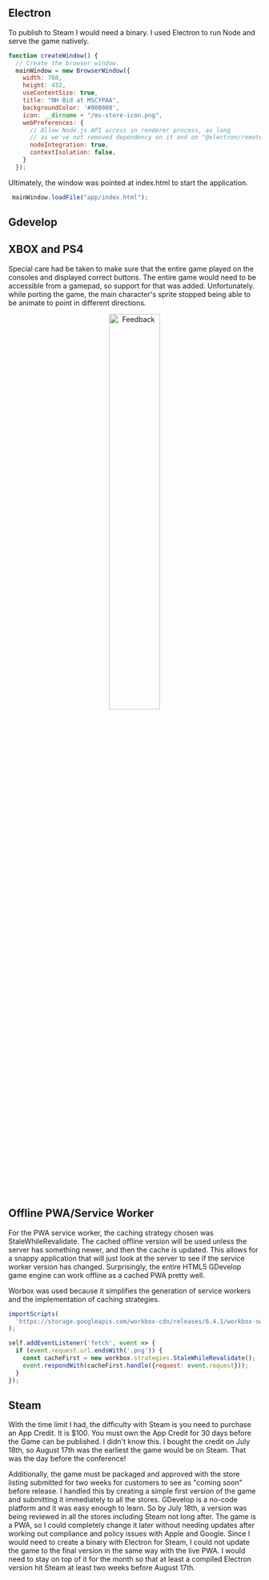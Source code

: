 ## Electron
To publish to Steam I would need a binary. I used Electron to run Node and serve the game natively.

``` javascript
function createWindow() {
  // Create the browser window.
  mainWindow = new BrowserWindow({
    width: 768,
    height: 432,
    useContentSize: true,
    title: "NH Bid at MSCYPAA",
    backgroundColor: '#000000',
    icon: __dirname + "/ms-store-icon.png",
    webPreferences: {
      // Allow Node.js API access in renderer process, as long
      // as we've not removed dependency on it and on "@electron/remote".
      nodeIntegration: true,
      contextIsolation: false,
    }
  });
```

Ultimately, the window was pointed at index.html to start the application.
``` javaScript 
 mainWindow.loadFile("app/index.html");
````
## Gdevelop

## XBOX and PS4
Special care had be taken to make sure that the entire game played on the consoles and displayed correct buttons. The entire game would need to be accessible from a gamepad, so support for that was added. Unfortunately. while porting the game, the main character's sprite stopped being able to be animate to point in different directions.
<p align="center">
<img src="https://github.com/mkostandin/mkostandin/blob/main/mscy-screen.png" style="display:block;margin:auto;" alt="Feedback" width="45%"/>
</p>

## Offline PWA/Service Worker

For the PWA service worker, the caching strategy chosen was StaleWhileRevalidate. The cached offline version will be used unless the server has something newer, and then the cache is updated. This allows for a snappy application that will just look at the server to see if the service worker version has changed. Surprisingly, the entire HTML5 GDevelop game engine can work offline as a cached PWA pretty well.

Worbox was used because it simplifies the generation of service workers and the implementation of caching strategies.
``` javascript
importScripts(
  'https://storage.googleapis.com/workbox-cdn/releases/6.4.1/workbox-sw.js'
);

self.addEventListener('fetch', event => {
  if (event.request.url.endsWith('.png')) {
    const cacheFirst = new workbox.strategies.StaleWhileRevalidate();
    event.respondWith(cacheFirst.handle({request: event.request}));
  }
});
```
## Steam
With the time limit I had, the difficulty with Steam is you need to purchase an App Credit. It is $100. You must own the App Credit for 30 days before the Game can be published. I didn't know this. I bought the credit on July 18th, so August 17th was the earliest the game would be on Steam. That was the day before the conference!

Additionally, the game must be packaged and approved with the store listing submitted for two weeks for customers to see as "coming soon" before release. I handled this by creating a simple first version of the game and submitting it immediately to all the stores. GDevelop is a no-code platform and it was easy enough to learn. So by July 18th, a version was being reviewed in all the stores including Steam not long after. The game is a PWA, so I could completely change it later without needing updates after working out compliance and policy issues with Apple and Google. Since I would need to create a binary with Electron for Steam, I could not update the game to the final version in the same way with the live PWA. I would need to stay on top of it for the month so that at least a compiled Electron version hit Steam at least two weeks before August 17th.
